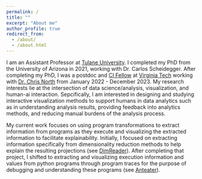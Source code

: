 ```yaml
---
permalink: /
title: ""
excerpt: "About me"
author_profile: true
redirect_from:
  - /about/
  - /about.html
---
```



I am an Assistant Professor at [Tulane University](https://sse.tulane.edu/cs). I completed my PhD from the University of Arizona in 2021, working with Dr. Carlos Scheidegger. After completing my PhD, I was a postdoc and [CI Fellow](https://cifellows2021.org) at [Virginia Tech](https://vt.edu/) working with [Dr. Chris North](https://people.cs.vt.edu/north/) from January 2022 - December 2023.
My research interests lie at the intersection of data science/analysis, visualization, and human-ai interaction. Sepcifically, I am interested in designing and studying interactive visualization methods to support humans in data analytics such as in understanding analysis results, providing feedback into analytics methods, and reducing manual burdens of the analysis process.

My current work focuses on using program transformations to extract information from programs as they
execute and visualizing the extracted information to facilitate explainability. Initially, I focused on extracting
information specifically from dimensionality reduction methods to help explain the resulting projections
(see [DimReader](/publication/2018-DimReader)). After completing that project, I shifted to
extracting and visualizing execution information and values from python programs through
program traces for the purpose of debugging and understanding these programs (see
[Anteater](/portfolio/Anteater/)).  
